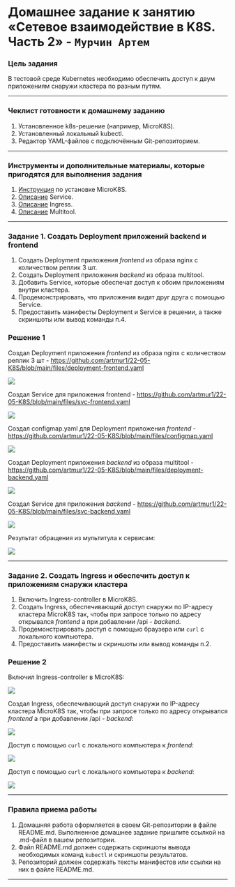 # Домашнее задание к занятию «Сетевое взаимодействие в K8S. Часть 2» - `Мурчин Артем`

### Цель задания

В тестовой среде Kubernetes необходимо обеспечить доступ к двум приложениям снаружи кластера по разным путям.

------

### Чеклист готовности к домашнему заданию

1. Установленное k8s-решение (например, MicroK8S).
2. Установленный локальный kubectl.
3. Редактор YAML-файлов с подключённым Git-репозиторием.

------

### Инструменты и дополнительные материалы, которые пригодятся для выполнения задания

1. [Инструкция](https://microk8s.io/docs/getting-started) по установке MicroK8S.
2. [Описание](https://kubernetes.io/docs/concepts/services-networking/service/) Service.
3. [Описание](https://kubernetes.io/docs/concepts/services-networking/ingress/) Ingress.
4. [Описание](https://github.com/wbitt/Network-MultiTool) Multitool.

------

### Задание 1. Создать Deployment приложений backend и frontend

1. Создать Deployment приложения _frontend_ из образа nginx с количеством реплик 3 шт.
2. Создать Deployment приложения _backend_ из образа multitool. 
3. Добавить Service, которые обеспечат доступ к обоим приложениям внутри кластера. 
4. Продемонстрировать, что приложения видят друг друга с помощью Service.
5. Предоставить манифесты Deployment и Service в решении, а также скриншоты или вывод команды п.4.

### Решение 1

Создал Deployment приложения _frontend_ из образа nginx с количеством реплик 3 шт - https://github.com/artmur1/22-05-K8S/blob/main/files/deployment-frontend.yaml

![](https://github.com/artmur1/22-05-K8S/blob/main/img/22-05-01-01.png)

Создал Service для приложения frontend - https://github.com/artmur1/22-05-K8S/blob/main/files/svc-frontend.yaml

![](https://github.com/artmur1/22-05-K8S/blob/main/img/22-05-01-02.png)

Создал configmap.yaml для Deployment приложения _frontend_ - https://github.com/artmur1/22-05-K8S/blob/main/files/configmap.yaml

![](https://github.com/artmur1/22-05-K8S/blob/main/img/22-05-01-03.png)

Создал Deployment приложения _backend_ из образа multitool - https://github.com/artmur1/22-05-K8S/blob/main/files/deployment-backend.yaml

![](https://github.com/artmur1/22-05-K8S/blob/main/img/22-05-01-04.png)

Создал Service для приложения _backend_ - https://github.com/artmur1/22-05-K8S/blob/main/files/svc-backend.yaml

![](https://github.com/artmur1/22-05-K8S/blob/main/img/22-05-01-05.png)

Результат обращения из мультитула к сервисам:

![](https://github.com/artmur1/22-05-K8S/blob/main/img/22-05-01-06.png)

------

### Задание 2. Создать Ingress и обеспечить доступ к приложениям снаружи кластера

1. Включить Ingress-controller в MicroK8S.
2. Создать Ingress, обеспечивающий доступ снаружи по IP-адресу кластера MicroK8S так, чтобы при запросе только по адресу открывался _frontend_ а при добавлении /api - _backend_.
3. Продемонстрировать доступ с помощью браузера или `curl` с локального компьютера.
4. Предоставить манифесты и скриншоты или вывод команды п.2.

### Решение 2

Включил Ingress-controller в MicroK8S:

![](https://github.com/artmur1/22-05-K8S/blob/main/img/22-05-02-01.png)

Создал Ingress, обеспечивающий доступ снаружи по IP-адресу кластера MicroK8S так, чтобы при запросе только по адресу открывался _frontend_ а при добавлении /api - _backend_:

![](https://github.com/artmur1/22-05-K8S/blob/main/img/22-05-02-02.png)

Доступ с помощью `curl` с локального компьютера к _frontend_:

![](https://github.com/artmur1/22-05-K8S/blob/main/img/22-05-02-03.png)

Доступ с помощью `curl` с локального компьютера к _backend_:

![](https://github.com/artmur1/22-05-K8S/blob/main/img/22-05-02-04.png)

------

### Правила приема работы

1. Домашняя работа оформляется в своем Git-репозитории в файле README.md. Выполненное домашнее задание пришлите ссылкой на .md-файл в вашем репозитории.
2. Файл README.md должен содержать скриншоты вывода необходимых команд `kubectl` и скриншоты результатов.
3. Репозиторий должен содержать тексты манифестов или ссылки на них в файле README.md.

------
